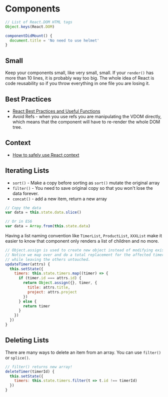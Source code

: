 # Components

```js
// List of React.DOM HTML tags
Object.keys(React.DOM)
```

```js
componentDidMount() {
  document.title = 'No need to use helmet'
}
```

## Small

Keep your components small, like very small, small. If your `render()` has more than 10 lines, it is probably way too big. The whole idea of React is code reusability so if you throw everything in one file you are losing it.

## Best Practices

* [React Best Practices and Useful Functions](https://medium.com/@nesbtesh/react-best-practices-a76fd0fbef21#.l2hcddyp7)
* Avoid Refs - when you use refs you are manipulating the VDOM directly, which means that the component will have to re-render the whole DOM tree.

## Context

* [How to safely use React context](https://medium.com/@mweststrate/how-to-safely-use-react-context-b7e343eff076#.495c4jfrr)

## Iterating Lists

* `sort()` - Make a copy before sorting as `sort()` mutate the original array
* `filter()` - You need to save original copy so that you won't lose the data forever.
* `concat()` - add a new item, return a new array

```js
// Copy the data
var data = this.state.data.slice()

// Or in ES6
var data = Array.from(this.state.data)
```

Having a list naming convention like `TimerList`, `ProductList`, `XXXList` make it easier to know that component only renders a list of children and no more.

```js
// Object.assign is used to create new object instead of modifying existing ones.
// Notice we map over and do a total replacement for the affected timer,
// while leaving the others untouched.
updateTimer(attrs) {
  this.setState({
    timers: this.state.timers.map((timer) => {
      if (timer.id === attrs.id) {
        return Object.assign({}, timer, {
          title: attrs.title,
          project: attrs.project
        })
      } else {
        return timer
      }
    })
  })
}
```

## Deleting Lists

There are many ways to delete an item from an array. You can use `filter()` or `splice()`.

```js
// filter() returns new array!
deleteTimer(timerId) {
  this.setState({
    timers: this.state.timers.filter(t => t.id !== timerId)
  })
}
```
